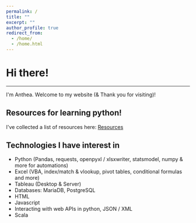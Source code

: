 ```yaml
---
permalink: /
title: ""
excerpt: ""
author_profile: true
redirect_from: 
  - /home/
  - /home.html
---
```


# Hi there!
---

I'm Anthea. Welcome to my website (& Thank you for visiting)! 

Resources for learning python!
---
I've collected a list of resources here: [Resources](/python-resources)

Technologies I have interest in
---
* Python (Pandas, requests, openpyxl / xlsxwriter, statsmodel, numpy & more for automations)
* Excel (VBA, index/match & vlookup, pivot tables, conditional formulas and more)
* Tableau (Desktop & Server)
* Databases: MariaDB, PostgreSQL
* HTML
* Javascript
* Interacting with web APIs in python, JSON / XML
* Scala